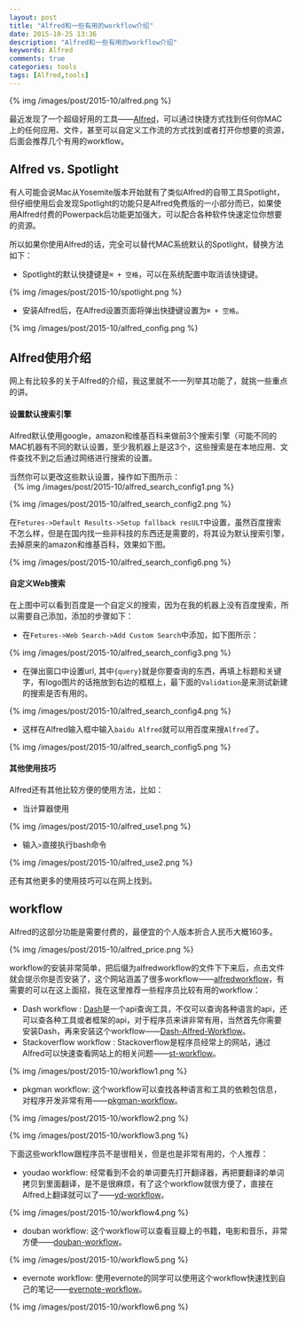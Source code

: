 ```yaml
---
layout: post
title: "Alfred和一些有用的workflow介绍"
date: 2015-10-25 13:36
description: "Alfred和一些有用的workflow介绍"
keywords: Alfred
comments: true
categories: tools
tags: [Alfred,tools]
---
```


{% img /images/post/2015-10/alfred.png %}  
  
最近发现了一个超级好用的工具——[Alfred][alfred]，可以通过快捷方式找到任何你MAC上的任何应用、文件，甚至可以自定义工作流的方式找到或者打开你想要的资源，后面会推荐几个有用的workflow。  
  
<!--more-->  
  
## Alfred vs. Spotlight
有人可能会说Mac从Yosemite版本开始就有了类似Alfred的自带工具Spotlight，但仔细使用后会发现Spotlight的功能只是Alfred免费版的一小部分而已，如果使用Alfred付费的Powerpack后功能更加强大，可以配合各种软件快速定位你想要的资源。  
  
所以如果你使用Alfred的话，完全可以替代MAC系统默认的Spotlight，替换方法如下：  
  
* Spotlight的默认快捷键是`⌘ + 空格`，可以在系统配置中取消该快捷键。

{% img /images/post/2015-10/spotlight.png %}  
  
* 安装Alfred后，在Alfred设置页面将弹出快捷键设置为`⌘ + 空格`。
  
{% img /images/post/2015-10/alfred_config.png %}  
  
## Alfred使用介绍
  
网上有比较多的关于Alfred的介绍，我这里就不一一列举其功能了，就挑一些重点的讲。  

#### 设置默认搜索引擎
  
Alfred默认使用google，amazon和维基百科来做前3个搜索引擎（可能不同的MAC机器有不同的默认设置，至少我机器上是这3个，这些搜索是在本地应用、文件查找不到之后通过网络进行搜索的设置。  
  
当然你可以更改这些默认设置，操作如下图所示：  
   
{% img /images/post/2015-10/alfred_search_config1.png %}  

{% img /images/post/2015-10/alfred_search_config2.png %}  
  
在`Fetures->Default Results->Setup fallback resULT`中设置，虽然百度搜索不怎么样，但是在国内找一些非科技的东西还是需要的，将其设为默认搜索引擎，去掉原来的amazon和维基百科，效果如下图。  
  
{% img /images/post/2015-10/alfred_search_config6.png %}  
  
#### 自定义Web搜索
  
在上图中可以看到百度是一个自定义的搜索，因为在我的机器上没有百度搜索，所以需要自己添加，添加的步骤如下：  
  
* 在`Fetures->Web Search->Add Custom Search`中添加，如下图所示：  
  
{% img /images/post/2015-10/alfred_search_config3.png %}  
  
* 在弹出窗口中设置url, 其中`{query}`就是你要查询的东西，再填上标题和关键字，有logo图片的话拖放到右边的框框上，最下面的`Validation`是来测试新建的搜索是否有用的。  
  
{% img /images/post/2015-10/alfred_search_config4.png %}  
  
* 这样在Alfred输入框中输入`baidu Alfred`就可以用百度来搜`Alfred`了。  
  
{% img /images/post/2015-10/alfred_search_config5.png %}  
  
#### 其他使用技巧
  
Alfred还有其他比较方便的使用方法，比如：  
  
* 当计算器使用
  
{% img /images/post/2015-10/alfred_use1.png %}  
  
* 输入`>`直接执行bash命令
  
{% img /images/post/2015-10/alfred_use2.png %}  
  
还有其他更多的使用技巧可以在网上找到。  
  
## workflow
  
Alfred的这部分功能是需要付费的，最便宜的个人版本折合人民币大概160多。  
  
{% img /images/post/2015-10/alfred_price.png %}  
  
workflow的安装非常简单，把后缀为alfredworkflow的文件下下来后，点击文件就会提示你是否安装了，这个网站涵盖了很多workflow——[alfredworkflow][alfredworkflow]，有需要的可以在这上面招，我在这里推荐一些程序员比较有用的workflow：  
  
* Dash workflow : [Dash][dash]是一个api查询工具，不仅可以查询各种语言的api，还可以查各种工具或者框架的api，对于程序员来讲非常有用，当然首先你需要安装Dash，再来安装这个workflow——[Dash-Alfred-Workflow][Dash-Alfred-Workflow]。 
* Stackoverflow workflow : Stackoverflow是程序员经常上的网站，通过Alfred可以快速查看网站上的相关问题——[st-workflow][st-workflow]。 
  
{% img /images/post/2015-10/workflow1.png %}  
  
* pkgman workflow: 这个workflow可以查找各种语言和工具的依赖包信息，对程序开发非常有用——[pkgman-workflow][pkgman-workflow]。  
  
{% img /images/post/2015-10/workflow2.png %}  
  
{% img /images/post/2015-10/workflow3.png %}  
  
下面这些workflow跟程序员不是很相关，但是也是非常有用的，个人推荐：   
  
* youdao workflow: 经常看到不会的单词要先打开翻译器，再把要翻译的单词拷贝到里面翻译，是不是很麻烦，有了这个workflow就很方便了，直接在Alfred上翻译就可以了——[yd-workflow][yd-workflow]。
  
{% img /images/post/2015-10/workflow4.png %}  
  
* douban workflow: 这个workflow可以查看豆瓣上的书籍，电影和音乐，非常方便——[douban-workflow][douban-workflow]。
  
{% img /images/post/2015-10/workflow5.png %}  
  
* evernote workflow: 使用evernote的同学可以使用这个workflow快速找到自己的笔记——[evernote-workflow][evernote-workflow]。
  
{% img /images/post/2015-10/workflow6.png %}  
  


[alfred]: https://www.alfredapp.com/
[alfredworkflow]: http://www.alfredworkflow.com/
[dash]: https://kapeli.com/dash
[Dash-Alfred-Workflow]: https://github.com/Kapeli/Dash-Alfred-Workflow
[st-workflow]: https://github.com/xhinking/Alfred
[pkgman-workflow]: https://github.com/willfarrell/alfred-pkgman-workflow
[yd-workflow]: https://github.com/wensonsmith/YoudaoTranslate
[douban-workflow]: https://github.com/lucifr/Alfredv2-Extensions
[evernote-workflow]: https://github.com/hzlzh/AlfredWorkflow.com

